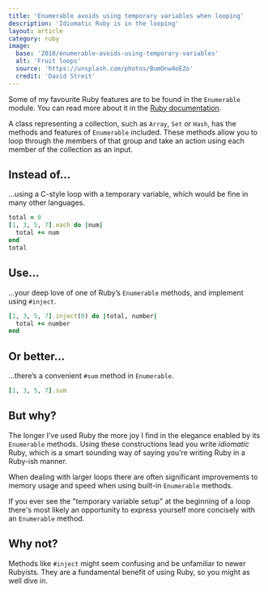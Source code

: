 ```yaml
---
title: 'Enumerable avoids using temporary variables when looping'
description: 'Idiomatic Ruby is in the looping'
layout: article
category: ruby
image:
  base: '2018/enumerable-avoids-using-temporary-variables'
  alt: 'Fruit loops'
  source: 'https://unsplash.com/photos/BumOnw4oEZo'
  credit: 'David Streit'
---
```


Some of my favourite Ruby features are to be found in the `Enumerable` module. You can read more about it in the [Ruby documentation](https://ruby-doc.org/core-2.5.0/Enumerable.html).

A class representing a collection, such as `Array`, `Set` or `Hash`, has the methods and features of `Enumerable` included. These methods allow you to loop through the members of that group and take an action using each member of the collection as an input.


## Instead of…

…using a C-style loop with a temporary variable, which would be fine in many other languages.

```ruby
total = 0
[1, 3, 5, 7].each do |num|
  total += num
end
total
```


## Use…

…your deep love of one of Ruby’s `Enumerable` methods, and implement using `#inject`.

```ruby
[1, 3, 5, 7].inject(0) do |total, number|
  total += number
end
```


## Or better…

…there’s a convenient `#sum` method in `Enumerable`.

```ruby
[1, 3, 5, 7].sum
```


## But why?

The longer I’ve used Ruby the more joy I find in the elegance enabled by its `Enumerable` methods. Using these constructions lead you write _idiomatic_ Ruby, which is a smart sounding way of saying you’re writing Ruby in a Ruby-ish manner.

When dealing with larger loops there are often significant improvements to memory usage and speed when using built-in `Enumerable` methods.

If you ever see the "temporary variable setup" at the beginning of a loop there's most likely an opportunity to express yourself more concisely with an `Enumerable` method.


## Why not?

Methods like `#inject` might seem confusing and be unfamiliar to newer Rubyists. They are a fundamental benefit of using Ruby, so you might as well dive in.
